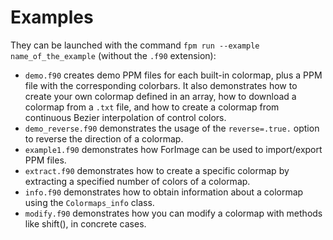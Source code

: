 # Examples

They can be launched with the command `fpm run --example name_of_the_example` (without the `.f90` extension):

* `demo.f90` creates demo PPM files for each built-in colormap, plus a PPM file with the corresponding colorbars. It also demonstrates how to create your own colormap defined in an array, how to download a colormap from a `.txt` file, and how to create a colormap from continuous Bezier interpolation of control colors.
* `demo_reverse.f90` demonstrates the usage of the `reverse=.true.` option to reverse the direction of a colormap.
* `example1.f90` demonstrates how ForImage can be used to import/export PPM files.
* `extract.f90` demonstrates how to create a specific colormap by extracting a specified number of colors of a colormap.
* `info.f90` demonstrates how to obtain information about a colormap using the `Colormaps_info` class.
* `modify.f90` demonstrates how you can modify a colormap with methods like shift(), in concrete cases.
